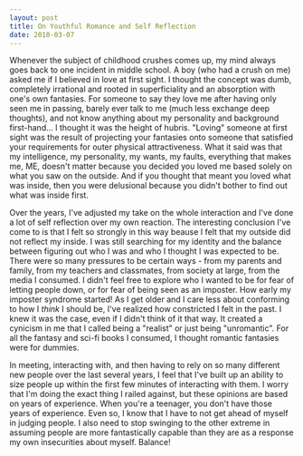 ```yaml
---
layout: post
title: On Youthful Romance and Self Reflection
date: 2018-03-07
---
```


Whenever the subject of childhood crushes comes up, my mind always goes back to one incident in middle school.  A boy (who had a crush on me) asked me if I believed in love at first sight.  I thought the concept was dumb, completely irrational and rooted in superficiality and an absorption with one's own fantasies.  For someone to say they love me after having only seen me in passing, barely ever talk to me (much less exchange deep thoughts), and not know anything about my personality and background first-hand... I thought it was the height of hubris.  "Loving" someone at first sight was the result of projecting your fantasies onto someone that satisfied your requirements for outer physical attractiveness.  What it said was that my intelligence, my personality, my wants, my faults, everything that makes me, ME, doesn't matter because you decided you loved me based solely on what you saw on the outside.  And if you thought that meant you loved what was inside, then you were delusional because you didn't bother to find out what was inside first.

Over the years, I've adjusted my take on the whole interaction and I've done a lot of self reflection over my own reaction.  The interesting conclusion I've come to is that I felt so strongly in this way beause I felt that my outside did not reflect my inside.  I was still searching for my identity and the balance between figuring out who I was and who I thought I was expected to be.  There were so many pressures to be certain ways - from my parents and family, from my teachers and classmates, from society at large, from the media I consumed.  I didn't feel free to explore who I wanted to be for fear of letting people down, or for fear of being seen as an imposter.  How early my imposter syndrome started!  As I get older and I care less about conforming to how I *think* I should be, I've realized how constricted I felt in the past.  I knew it was the case, even if I didn't think of it that way.  It created a cynicism in me that I called being a "realist" or just being "unromantic".  For all the fantasy and sci-fi books I consumed, I thought romantic fantasies were for dummies.

In meeting, interacting with, and then having to rely on so many different new people over the last several years, I feel that I've built up an ability to size people up within the first few minutes of interacting with them.  I worry that I'm doing the exact thing I railed against, but these opinions are based on years of experience.  When you're a teenager, you don't have those years of experience.  Even so, I know that I have to not get ahead of myself in judging people.  I also need to stop swinging to the other extreme in assuming people are more fantastically capable than they are as a response my own insecurities about myself.  Balance!

